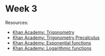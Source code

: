 # Week 3

Resources:
- [Khan Academy: Trigonometry](https://khanacademy.org/math/trigonometry)
- [Khan Academy: Trigonometry Precalculus](https://khanacademy.org/math/precalculus/x9e81a4f98389efdf:trig)
- [Khan Academy: Exponential functions](https://khanacademy.org/math/algebra/x2f8bb11595b61c86:exponential-growth-decay)
- [Khan Academy: Logarithmic functions](https://khanacademy.org/math/algebra2/x2ec2f6f830c9fb89:logs)
